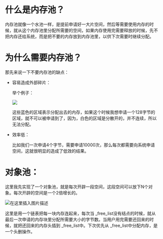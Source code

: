 # 什么是内存池？

内存池就像一个水池一样，是提前申请好一大片空间，然后等需要使用内存的时候，就从这个内存池里分配所需要的空间，如果内存使用完需要释放的时候，先不把内存还给系统，而是把不要的内存放到内存池里，以供下次需要时继续分配。

# 为什么需要内存池？

那先来说一下不要内存池的缺点：

- 容易造成外部碎片：

  举个例子：

  ![](https://img-blog.csdnimg.cn/20190515131943661.png)

  这些蓝色的区域表示分配出去的内存，如果这个时候我想申请一个128字节的区域，就不可以被申请到了，因为，白色的区域是分散开的，并不连续，所以无法分配。

- 效率低：

  比如我们一次申请4个字节，需要申请10000次，那么每次都需要向系统申请空间，这就很明显的造成了低效的结果。

# 对象池：

这里我先实现了一个对象池，就是每次开辟一段空间，这段空间可以放下N个对象。每次开辟的空间是一个2倍增长的。

![在这里插入图片描述](https://img-blog.csdnimg.cn/20190515132056306.png?x-oss-process=image/watermark,type_ZmFuZ3poZW5naGVpdGk,shadow_10,text_aHR0cHM6Ly9ibG9nLmNzZG4ubmV0L3dlaXhpbl80MjY3ODUwNw==,size_16,color_FFFFFF,t_70)

这里是用一个链表把每一块内存连起来，每次当 _free_list没有结点的时候，就从最后一次申请的内存块里分配所需要大小的字节数。当用户用完需要还回来的时候，就把还回来的内存头插到 _free_list中。下次优先从 _free_list中分配内存，是一个头删操作。

